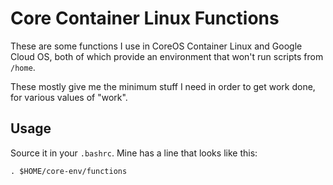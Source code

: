 Core Container Linux Functions
========

These are some functions I use in
CoreOS Container Linux
and
Google Cloud OS,
both of which provide an environment that won't run scripts from `/home`.

These mostly give me the minimum stuff I need
in order to get work done,
for various values of "work".


Usage
-----

Source it in your `.bashrc`.
Mine has a line that looks like this:

	. $HOME/core-env/functions
